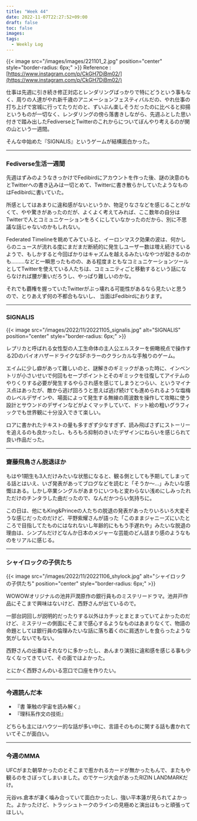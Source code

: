 ```yaml
---
title: "Week 44"
date: 2022-11-07T22:27:52+09:00
draft: false
toc: false
images:
tags:
  - Weekly Log
---
```


{{< image src="/images/images/221101_2.jpg" position="center" style="border-radius: 6px;" >}}
Reference : [https://www.instagram.com/p/CkGH7DiBm02/](https://www.instagram.com/p/CkGH7DiBm02/)

仕事は先週に引き続き修正対応とレンダリングばっかりで特にどうという事もなく、周りの人達がやれ新千歳のアニメーションフェスティバルだの、やれ仕事の打ち上げで宮城に行ってたりだのと、ずいぶん楽しそうだったのに比べると抑揚というものが一切なく、レンダリングの傍ら落書きしながら、先週ふとした思い付きで踏み出したFediverseとTwitterのこれからについてぼんやり考えるのが関の山という一週間。

そんな中始めた『SIGNALIS』というゲームが結構面白かった。

---

### Fediverse生活一週間

先週はずみのようなきっかけでFedibirdにアカウントを作った後、謎の決意のもとTwitterへの書き込みは一切とめて、Twitterに書き散らかしていたようなものはFedibirdに書いていた。

所感としてはあまりに違和感がないというか、物足りなさなどを感じることがなくて、やや驚きがあったのだが、よくよく考えてみれば、ここ数年の自分はTwitterで人とコミュニケーションをろくにしていなかったのだから、別に不思議な話じゃないのかもしれない。

Federated Timelineを眺めてみていると、イーロンマスク効果の波は、何かしらのニュースが流れる度にまだまだ断続的に発生しユーザー数は増え続けているようで、もしかすると今回ばかりはキャズムを越えるみたいなやつが起きるのかも………などと一瞬思ったものの、ある程度まともなコミュニケーションツールとしてTwitterを使えている人たちは、コミュニティごと移動するという話にならなければ腰が重いだろうし、やっぱり難しいのかな。

それでも覇権を握っていたTwitterがぶっ壊れる可能性があるなら見たいと思うので、とりあえず何の不都合もないし、 当面はFedibirdにおります。

---

### SIGNALIS

{{< image src="/images/2022/11/20221105_signalis.jpg" alt="SIGNALIS" position="center" style="border-radius: 6px;" >}}

レプリカと呼ばれる女性型の人工生命体の主人公エルスターを俯瞰視点で操作する2DのバイオハザードライクなSFホラーのクラシカルな手触りのゲーム。

エイムに少し癖があって難しいのと、謎解きのギミックがあった時に、インベントリが小さいせいで何回もセーブポイントとそのギミックを往復してアイテムのやりくりする必要が発生するやらされ感を感じてしまうとつらい、というマイナス点はあったが、敵から逃げ回ろうと思えば逃げ続けても進められるような塩梅のレベルデザインや、場面によって発生する無線の周波数を操作して攻略に使う設計とサウンドのデザインなどがよくマッチしていて、ドット絵の粗いグラフィックでも世界観に十分没入できて楽しい。

ロアに書かれたテキストの量も多すぎず少なすぎず、読み飛ばさずにストーリーを追えるのも良かったし、もろもろ抑制のきいたデザインにねらいを感じられて良い作品だった。

---

### 齋藤飛鳥さん脱退ほか

もはや1期生も3人だけみたいな状態になると、観る側としても予期してしまってる話とはいえ、いざ発表があってブログなどを読むと「そうか〜…」みたいな感慨はある。しかし卒業シングルがあまりにいつもと変わらない浅めにしみったれただけのチンタラした曲だったので、なんだかつらい気持ちに。

この日は、他にもKing&Princeの人たちの脱退の発表があったりいろいろ大変そうな感じだったのだけど、平野紫耀さんが語った「このままジャニーズにいたところで目指してたものにはなれないし年齢的にももう手遅れや」みたいな脱退の理由は、シンプルだけどなんか日本のメジャーな芸能のどん詰まり感のようなものをリアルに感じる。

---

### シャイロックの子供たち

{{< image src="/images/2022/11/20221106_shylock.jpg" alt="シャイロックの子供たち" position="center" style="border-radius: 6px;" >}}

WOWOWオリジナルの池井戸潤原作の銀行員ものミステリードラマ。池井戸作品にそこまで興味はないけど、西野さんが出ているので。

一部台詞回しが説明的だったりする以外はカチッとまとまっていてよかったのだけど、ミステリーの側面にそこまで感心するようなものはあまりなくて、物語の命題としては銀行員の倫理みたいな話に落ち着くのに肩透かしを食らったような気がしないでもない。

西野さんの出番はそれなりに多かったし、あんまり演技に違和感を感じる事も少なくなってきていて、その面ではよかった。

とにかく西野さんのいる窓口で口座を作りたい。

---

### 今週読んだ本

- 『書 筆触の宇宙を読み解く』
- 『理科系作文の技術』

どちらも主にはハウツー的な話が多い中に、言語そのものに関する話も書かれていてそこが面白い。

---

### 今週のMMA

UFCがまた朝早かったのとそこまで惹かれるカードが無かったもんで、またもや観るのをさぼってしまいました。のでケージ大会があったRIZIN LANDMARKだけ。

元谷vs.倉本が凄く噛み合っていて面白かったし、強い平本蓮が見られてよかった。よかったけど、トラッシュトークのラインの見極めと演出はもっと頑張ってほしい。